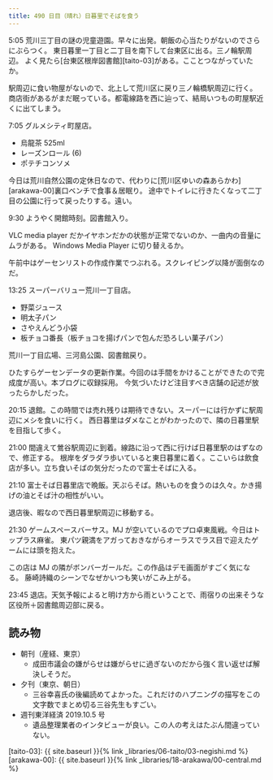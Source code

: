 ```yaml
---
title: 490 日目（晴れ）日暮里でそばを食う
---
```


5:05 荒川三丁目の謎の児童遊園。早々に出発。朝飯の心当たりがないのでさらにぶらつく。
東日暮里一丁目と二丁目を南下して台東区に出る。三ノ輪駅周辺。
よく見たら[台東区根岸図書館][taito-03]がある。こことつながっていたか。

駅周辺に食い物屋がないので、北上して荒川区に戻り三ノ輪橋駅周辺に行く。
商店街があるがまだ眠っている。都電線路を西に辿って、結局いつもの町屋駅近くに出てしまう。

7:05 グルメシティ町屋店。

* 烏龍茶 525ml
* レーズンロール (6)
* ポテチコンソメ

今日は荒川自然公園の定休日なので、代わりに[荒川区ゆいの森あらかわ][arakawa-00]裏口ベンチで食事＆居眠り。
途中でトイレに行きたくなって二丁目の公園に行って戻ったりする。遠い。

9:30 ようやく開館時刻。図書館入り。

VLC media player だかイヤホンだかの状態が正常でないのか、一曲内の音量にムラがある。
Windows Media Player に切り替えるか。

午前中はゲーセンリストの作成作業でつぶれる。スクレイピング以降が面倒なのだ。

13:25 スーパーバリュー荒川一丁目店。

* 野菜ジュース
* 明太子パン
* さやえんどう小袋
* 板チョコ番長（板チョコを揚げパンで包んだ恐ろしい菓子パン）

荒川一丁目広場、三河島公園、図書館戻り。

ひたすらゲーセンデータの更新作業。今回のは手間をかけることができたので完成度が高い。本ブログに収録採用。
今気づいたけど注目すべき店舗の記述が放ったらかしだった。

20:15 退館。この時間では売れ残りは期待できない。スーパーには行かずに駅周辺にメシを食いに行く。
西日暮里はダメなことがわかったので、隣の日暮里駅を目指して歩く。

21:00 間違えて鶯谷駅周辺に到着。線路に沿って西に行けば日暮里駅のはずなので、修正する。
根岸をダラダラ歩いていると東日暮里に着く。ここいらは飲食店が多い。立ち食いそばの気分だったので富士そばに入る。

21:10 富士そば日暮里店で晩飯。天ぷらそば。熱いものを食うのは久々。かき揚げの油とそば汁の相性がいい。

退店後、暇なので西日暮里駅周辺に移動する。

21:30 ゲームスペースバーサス。MJ が空いているのでプロ卓東風戦。今日はトップラス麻雀。
東パツ親満をアガっておきながらオーラスでラス目で迎えたゲームには頭を抱えた。

この店は MJ の隣がボンバーガールだ。この作品はデモ画面がすごく気になる。
藤崎詩織のシーンでなぜかいつも笑いがこみ上がる。

23:45 退店。天気予報によると明け方から雨ということで、雨宿りの出来そうな区役所＋図書館周辺部に戻る。

## 読み物

* 朝刊（産経、東京）
  * 成田市議会の嫌がらせは嫌がらせに過ぎないのだから強く言い返せば解決しそうだ。
* 夕刊（東京、朝日）
  * 三谷幸喜氏の後編読めてよかった。これだけのハプニングの描写をこの文字数でまとめ切る三谷先生もすごい。
* 週刊東洋経済 2019.10.5 号
  * 遺品整理業者のインタビューが良い。この人の考えはたぶん間違っていない。

[taito-03]: {{ site.baseurl }}{% link _libraries/06-taito/03-negishi.md %}
[arakawa-00]: {{ site.baseurl }}{% link _libraries/18-arakawa/00-central.md %}
